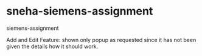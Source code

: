 # sneha-siemens-assignment
siemens-assignment

Add and Edit Feature: shown only popup as requested since it has not been given the details how it should work.
